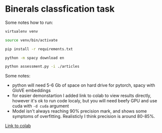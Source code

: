 # Binerals classfication task

Some notes how to run:

```bash
virtualenv venv

source venv/bin/activate

pip install -r requirements.txt

python -m spacy download en

python assessment.py -i ./articles
```

Some notes:
- python will need 5-6 Gb of space on hard drive for pytorch, spacy with GloVE embeddings
- for easier demonstartion I added link to colab to view results directly, however it's ok to run code localy, but you will need beefy GPU and use cuda with `-d cuda` argument
- Model isn't always reaching 90% precision mark, and shows some symptoms of overfitting. Realisticly I think precision is around 80-85%.


[Link to colab](https://colab.research.google.com/drive/1FQ4UKYbZiZv-HaKhPm73HBm0XQkwhovP?usp=sharing)
